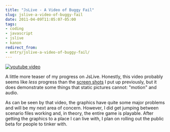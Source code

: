 ```yaml
---
title: "JsLive - A Video of Buggy Fail"
slug: jslive-a-video-of-buggy-fail
date: 2011-04-09T11:05:07-05:00
tags:
- coding
- javascript
- jslive
- kanon
redirect_from:
- entry/jslive-a-video-of-buggy-fail/
---
```

[![youtube video](https://img.youtube.com/vi/fZuAdDLlib8/0.jpg)](https://www.youtube.com/watch?v=fZuAdDLlib8)

A little more teaser of my progress on JsLive. Honestly, this video probably seems like _less_ progress than the [screen shots](http://dxprog.com/entry/jslive-progress-report-and-screenshots) I put up previously, but it does demonstrate some things that static pictures cannot: "motion" and audio.

As can be seen by that video, the graphics have quite some major problems and will be my next area of concern. However, I did get jumping between scenario files working and, in theory, the entire game is playable. After getting the graphics to a place I can live with, I plan on rolling out the public beta for people to tinker with.
